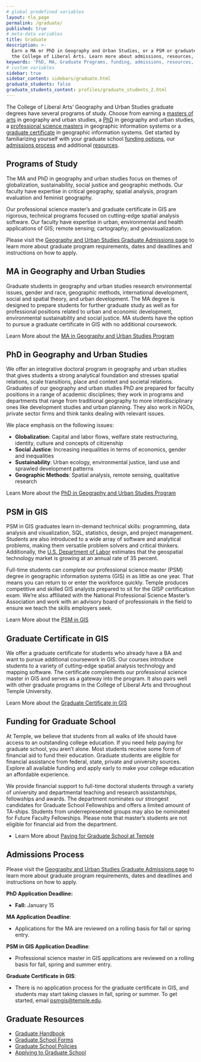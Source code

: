 ```yaml
---
# global predefined variables
layout: tla_page
permalink: /graduate/
published: true
# meta-data variables
title: Graduate
description: >-
  Earn a MA or PhD in Geography and Urban Studies, or a PSM or graduate certificate in Geographic Information Systems (GIS) in 
  the College of Liberal Arts. Learn more about admissions, resources, funding, and graduate programs at Temple University.
keywords: 'PhD, MA, Graduate Programs, funding, admissions, resources, psm, graduate certificate, GUS, GIS'
# custom variables
sidebar: true
sidebar_content: sidebars/graduate.html
graduate_students: false
graduate_students_content: profiles/graduate_students_2.html
---
```

The College of Liberal Arts’ Geography and Urban Studies graduate degrees have several programs of study. Choose from earning a [masters of arts](#ma-in-geography-and-urban-studies) in geography and urban studies, a [PhD](#phd-in-geography-and-urban-studies) in geography and urban studies, a [professional science masters](#psm-in-gis) in geographic information systems or a [graduate certificate](#graduate-certificate-in-gis) in geographic information systems. Get started by familiarizing yourself with your graduate school [funding options](#funding-for-graduate-school), our [admissions process](#admissions-process) and additional [resources](#graduate-resources).

## Programs of Study
The MA and PhD in geography and urban studies focus on themes of globalization, sustainability, social justice and geographic methods. Our faculty have expertise in critical geography, spatial analysis, program evaluation and feminist geography.

Our professional science master’s and graduate certificate in GIS are rigorous, technical programs focused on cutting-edge spatial analysis software. Our faculty have expertise in urban, environmental and health applications of GIS; remote sensing; cartography; and geovisualization.

Please visit the [Geography and Urban Studies Graduate Admissions page](https://liberalarts.temple.edu/admissions/graduate-admissions) to learn more about graduate program requirements, dates and deadlines and instructions on how to apply.

## MA in Geography and Urban Studies
Graduate students in geography and urban studies research environmental issues, gender and race, geographic methods, international development, social and spatial theory, and urban development. The MA degree is designed to prepare students for further graduate study as well as for professional positions related to urban and economic development, environmental sustainability and social justice. MA students have the option to pursue a graduate certificate in GIS with no additional coursework.

Learn More about the [MA in Geography and Urban Studies Program](http://bulletin.temple.edu/graduate/scd/cla/geography-urban-studies-ma/)

## PhD in Geography and Urban Studies
We offer an integrative doctoral program in geography and urban studies that gives students a strong analytical foundation and stresses spatial relations, scale transitions, place and context and societal relations. Graduates of our geography and urban studies PhD are prepared for faculty positions in a range of academic disciplines; they work in programs and departments that range from traditional geography to more interdisciplinary ones like development studies and urban planning. They also work in NGOs, private sector firms and think tanks dealing with relevant issues.

We place emphasis on the following issues:
- **Globalization**: Capital and labor flows, welfare state restructuring, identity, culture and concepts of citizenship
- **Social Justice**: Increasing inequalities in terms of economics, gender and inequalities
- **Sustainability**: Urban ecology, environmental justice, land use and sprawled development patterns
- **Geographic Methods**: Spatial analysis, remote sensing, qualitative research

Learn More about the [PhD in Geography and Urban Studies Program](http://bulletin.temple.edu/graduate/scd/cla/geography-urban-studies-phd/)

## PSM in GIS
PSM in GIS graduates learn in-demand technical skills: programming, data analysis and visualization, SQL, statistics, design, and project management. Students are also introduced to a wide array of software and analytical problems, making them versatile problem solvers and critical thinkers. Additionally, the  [U.S. Department of Labor](https://www.doleta.gov/brg/indprof/geospatial_profile.cfm) estimates that the geospatial technology market is growing at an annual rate of 35 percent. 

Full-time students can complete our professional science master (PSM) degree in geographic information systems (GIS) in as little as one year. That means you can return to or enter the workforce quickly. Temple produces competitive and skilled GIS analysts prepared to sit for the GISP certification exam. We’re also affiliated with the National Professional Science Master’s Association and work with an advisory board of professionals in the field to ensure we teach the skills employers seek.

Learn More about the [PSM in GIS](http://bulletin.temple.edu/graduate/scd/cla/geographic-information-systems-psm/)

## Graduate Certificate in GIS
We offer a graduate certificate for students who already have a BA and want to pursue additional coursework in GIS. Our courses introduce students to a variety of cutting-edge spatial analysis technology and mapping software. The certificate complements our professional science master in GIS and serves as a gateway into the program. It also pairs well with other graduate programs in the College of Liberal Arts and throughout Temple University.

Learn More about the [Graduate Certificate in GIS](http://bulletin.temple.edu/graduate/scd/cla/geographic-information-systems-certificate/)

## Funding for Graduate School
At Temple, we believe that students from all walks of life should have access to an outstanding college education. If you need help paying for graduate school, you aren’t alone. Most students receive some form of financial aid to fund their education. Graduate students are eligible for financial assistance from federal, state, private and university sources. Explore all available funding and apply early to make your college education an affordable experience.

We provide financial support to full-time doctoral students through a variety of university and departmental teaching and research assistantships, fellowships and awards. The department nominates our strongest candidates for Graduate School Fellowships and offers a limited amount of TA-ships. Students from underrepresented groups may also be nominated for Future Faculty Fellowships. Please note that master’s students are not eligible for financial aid from the department.

- Learn More about [Paying for Graduate School at Temple](http://www.temple.edu/grad/finances/)

## Admissions Process
Please visit the [Geography and Urban Studies Graduate Admissions page](https://liberalarts.temple.edu/admissions/graduate-admissions) to learn more about graduate program requirements, dates and deadlines and instructions on how to apply.

**PhD Application Deadline:**<br>
- **Fall:** January 15 <br>

**MA Application Deadline**:
- Applications for the MA are reviewed on a rolling basis for fall or spring entry.

**PSM in GIS Application Deadline**:
- Professional science master in GIS applications are reviewed on a rolling basis for fall, spring and summer entry.

**Graduate Certificate in GIS**:
- There is no application process for the graduate certificate in GIS, and students may start taking classes in fall, spring or summer. To get started, email [psmgis@temple.edu](mailto:psmgis@temple.edu).

## Graduate Resources
- [Graduate Handbook](https://liberalarts.temple.edu/sites/liberalarts/files/GUS-MA-PhD-graduatehandbook2016-2017.pdf)
- [Graduate School Forms](http://www.temple.edu/grad/forms/index.htm)
- [Graduate School Policies](http://www.temple.edu/grad/policies/index.htm)
- [Applying to Graduate School](http://www.temple.edu/grad/admissions/howtoapply.htm)
